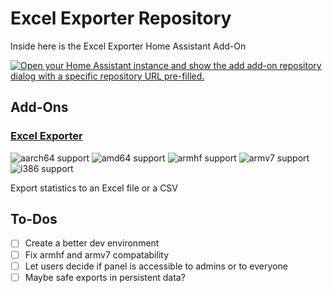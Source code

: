# Excel Exporter Repository

Inside here is the Excel Exporter Home Assistant Add-On

[![Open your Home Assistant instance and show the add add-on repository dialog with a specific repository URL pre-filled.](https://my.home-assistant.io/badges/supervisor_add_addon_repository.svg)](https://my.home-assistant.io/redirect/supervisor_add_addon_repository/?repository_url=https%3A%2F%2Fgithub.com%2FDerLev%2Fexcel-exporter)

## Add-Ons

### [Excel Exporter](./excel-exporter)

![aarch64 support](https://img.shields.io/badge/aarch64-yes-green)
![amd64 support](https://img.shields.io/badge/amd64-yes-green)
![armhf support](https://img.shields.io/badge/armhf-no-red)
![armv7 support](https://img.shields.io/badge/armv7-no-red)
![i386 support](https://img.shields.io/badge/i386-yes-green)

Export statistics to an Excel file or a CSV

## To-Dos

* [ ] Create a better dev environment
* [ ] Fix armhf and armv7 compatability
* [ ] Let users decide if panel is accessible to admins or to everyone
* [ ] Maybe safe exports in persistent data?
